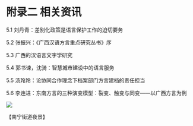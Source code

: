 # 附录二 相关资讯

5.1 刘丹青：差别化政策是语言保护工作的迫切要务

5.2 张振兴：《广西汉语方言重点研究丛书》序

5.3 广西的汉语言文字学研究

5.4 郭书谏，沈骑：智慧城市建设中的语言服务

5.5 汤玲玲：论协同合作理念下档案部门方言建档的责任担当

5.6 李连进：东南方言的三种演变模型：裂变、触变与同变——以广西方言为例


<!--
![](https://wx1.sinaimg.cn/large/69144085ly1g8d4wrs685j21980p8u0x.jpg)
![](https://s2.ax1x.com/2019/10/29/Kgxxnx.jpg)
-->

![](https://leimaau.github.io/CDN/data-store/nanningPic/hongjoeng.jpg)

【南宁街道夜景】